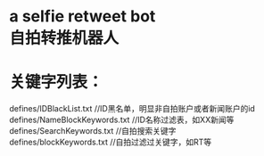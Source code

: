 a selfie retweet bot<br>
自拍转推机器人
===

关键字列表：<br>
===
defines/IDBlackList.txt  //ID黑名单，明显非自拍账户或者新闻账户的id<br>
defines/NameBlockKeywords.txt //ID名称过滤表，如XX新闻等<br>
defines/SearchKeywords.txt //自拍搜索关键字<br>
defines/blockKeywords.txt //自拍过滤过关键字，如RT等<br>
